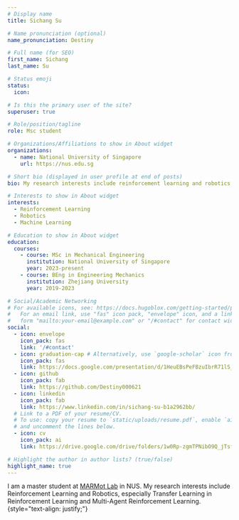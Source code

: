 ```yaml
---
# Display name
title: Sichang Su

# Name pronunciation (optional)
name_pronunciation: Destiny

# Full name (for SEO)
first_name: Sichang
last_name: Su

# Status emoji
status:
  icon: 

# Is this the primary user of the site?
superuser: true

# Role/position/tagline
role: Msc student

# Organizations/Affiliations to show in About widget
organizations:
  - name: National University of Singapore
    url: https://nus.edu.sg

# Short bio (displayed in user profile at end of posts)
bio: My research interests include reinforcement learning and robotics.

# Interests to show in About widget
interests:
  - Reinforcement Learning
  - Robotics
  - Machine Learning

# Education to show in About widget
education:
  courses:
    - course: MSc in Mechanical Engineering
      institution: National University of Singapore
      year: 2023-present
    - course: BEng in Engineering Mechanics
      institution: Zhejiang University
      year: 2019-2023

# Social/Academic Networking
# For available icons, see: https://docs.hugoblox.com/getting-started/page-builder/#icons
#   For an email link, use "fas" icon pack, "envelope" icon, and a link in the
#   form "mailto:your-email@example.com" or "/#contact" for contact widget.
social:
  - icon: envelope
    icon_pack: fas
    link: '/#contact'
  - icon: graduation-cap # Alternatively, use `google-scholar` icon from `ai` icon pack
    icon_pack: fas
    link: https://docs.google.com/presentation/d/1HeuEBsPeFBzuIbrR71lS_SH3uAaKbhgk7TFRW-8x81s/edit#slide=id.g2adad9c7938_1_3
  - icon: github
    icon_pack: fab
    link: https://github.com/Destiny000621
  - icon: linkedin
    icon_pack: fab
    link: https://www.linkedin.com/in/sichang-su-b1a2962bb/
  # Link to a PDF of your resume/CV.
  # To use: copy your resume to `static/uploads/resume.pdf`, enable `ai` icons in `params.yaml`,
  # and uncomment the lines below.
  - icon: cv
    icon_pack: ai
    link: https://drive.google.com/drive/folders/1w0Rp-zgmTPNibO9Q_jTsfFppkcf41lN4

# Highlight the author in author lists? (true/false)
highlight_name: true
---
```


I am a master student at [MARMot Lab](https://marmotlab.org) in NUS. My research interests include Reinforcement Learning and Robotics, especially Transfer Learning in Reinforcement Learning and Multi-Agent Reinforcement Learning.
{style="text-align: justify;"}
